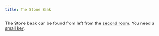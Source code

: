 ```yaml
---
title: The Stone Beak
---
```


The Stone beak can be found from left from the [second room](index.md). You need a [small key](010-keys/index.md).
